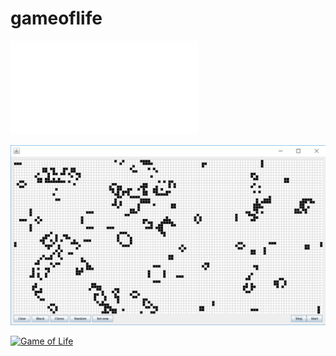 # gameoflife
![Jar](out/artifacts/gameoflife_jar/gameoflife.jar)

![Game of life](grawzycie.png)

[![Game of Life](http://img.youtube.com/vi/C2vgICfQawE/0.jpg)](http://www.youtube.com/watch?v=C2vgICfQawE)
